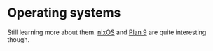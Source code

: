 # Operating systems

Still learning more about them. [nixOS](./NixOS.md) and [Plan 9](http://www.wikiwand.com/en/Plan_9_from_Bell_Labs) are quite interesting though.